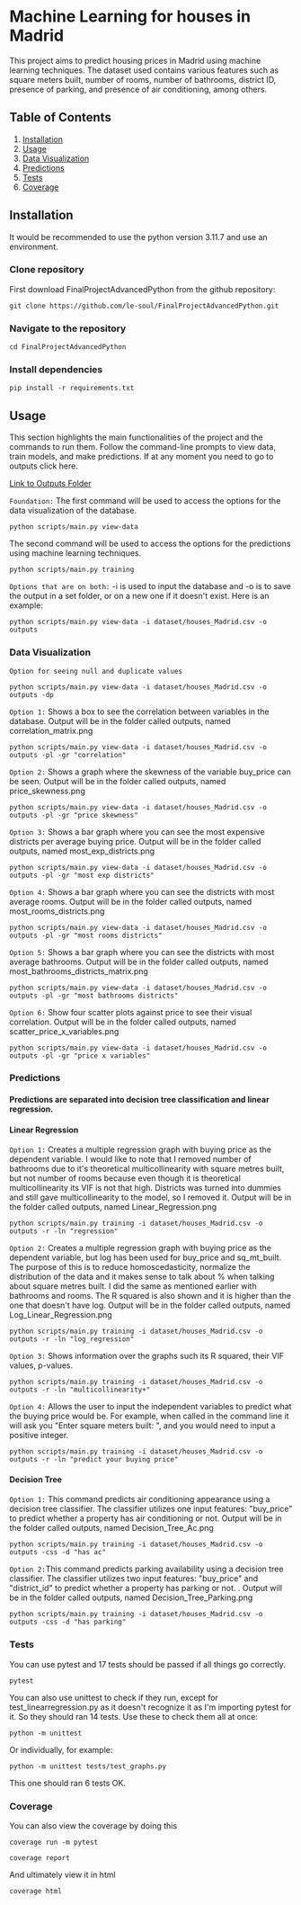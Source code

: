 # Machine Learning for houses in Madrid
This project aims to predict housing prices in Madrid using machine learning techniques. The dataset used contains various features such as square meters built, number of rooms, number of bathrooms, district ID, presence of parking, and presence of air conditioning, among others.

## Table of Contents
1. [Installation](#installation)
2. [Usage](#usage)
3. [Data Visualization](#data-visualization)
4. [Predictions](#predictions)
5. [Tests](#tests)
6. [Coverage](#coverage)

## Installation
It would be recommended to use the python version 3.11.7 and use an environment.
### Clone repository
First download FinalProjectAdvancedPython from the github repository:

    git clone https://github.com/le-soul/FinalProjectAdvancedPython.git

### Navigate to the repository
    cd FinalProjectAdvancedPython

### Install dependencies
    pip install -r requirements.txt

## Usage
This section highlights the main functionalities of the project and the commands to run them. Follow the command-line prompts to view data, train models, and make predictions. If at any moment you need to go to outputs click here.

[Link to Outputs Folder](outputs/)

`Foundation:` The first command will be used to access the options for the data visualization of the database.
```
python scripts/main.py view-data
```
The second command will be used to access the options for the predictions using machine learning techniques.
```
python scripts/main.py training
```

`Options that are on both:` -i is used to input the database and -o is to save the output in a set folder, or on a new one if it doesn't exist. Here is an example:
```
python scripts/main.py view-data -i dataset/houses_Madrid.csv -o outputs 
```


### Data Visualization

`Option for seeing null and duplicate values`
```
python scripts/main.py view-data -i dataset/houses_Madrid.csv -o outputs -dp
```

`Option 1:` Shows a box to see the correlation between variables in the database. Output will be in the folder called outputs, named correlation_matrix.png
```
python scripts/main.py view-data -i dataset/houses_Madrid.csv -o outputs -pl -gr "correlation"
```

`Option 2:` Shows a graph where the skewness of the variable buy_price can be seen. Output will be in the folder called outputs, named price_skewness.png
```
python scripts/main.py view-data -i dataset/houses_Madrid.csv -o outputs -pl -gr "price skewness"
```

`Option 3:` Shows a bar graph where you can see the most expensive districts per average buying price. Output will be in the folder called outputs, named most_exp_districts.png
```
python scripts/main.py view-data -i dataset/houses_Madrid.csv -o outputs -pl -gr "most exp districts"
```

`Option 4:` Shows a bar graph where you can see the districts with most average rooms. Output will be in the folder called outputs, named most_rooms_districts.png
```
python scripts/main.py view-data -i dataset/houses_Madrid.csv -o outputs -pl -gr "most rooms districts"
```

`Option 5:` Shows a bar graph where you can see the districts with most average bathrooms. Output will be in the folder called outputs, named most_bathrooms_districts_matrix.png
```
python scripts/main.py view-data -i dataset/houses_Madrid.csv -o outputs -pl -gr "most bathrooms districts"
```

`Option 6:` Show four scatter plots against price to see their visual correlation. Output will be in the folder called outputs, named scatter_price_x_variables.png
```
python scripts/main.py view-data -i dataset/houses_Madrid.csv -o outputs -pl -gr "price x variables"
```

### Predictions

#### Predictions are separated into decision tree classification and linear regression.

#### Linear Regression

`Option 1:` Creates a multiple regression graph with buying price as the dependent variable. I would like to note that I removed number of bathrooms due to it's theoretical multicollinearity with square metres built, but not number of rooms because even though it is theoretical multicollinearity its VIF is not that high. Districts was turned into dummies and still gave multicollinearity to the model, so I removed it. Output will be in the folder called outputs, named Linear_Regression.png
```
python scripts/main.py training -i dataset/houses_Madrid.csv -o outputs -r -ln "regression"
```

`Option 2:` Creates a multiple regression graph with buying price as the dependent variable, but log has been used for buy_price and sq_mt_built. The purpose of this is to reduce homoscedasticity, normalize the distribution of the data and it makes sense to talk about % when talking about square metres built. I did the same as mentioned earlier with bathrooms and rooms. The R squared is also shown and it is higher than the one that doesn't have log. Output will be in the folder called outputs, named Log_Linear_Regression.png
```
python scripts/main.py training -i dataset/houses_Madrid.csv -o outputs -r -ln "log_regression"
```

`Option 3:` Shows information over the graphs such its R squared, their VIF values, p-values. 
```
python scripts/main.py training -i dataset/houses_Madrid.csv -o outputs -r -ln "multicollinearity+"
```

`Option 4:` Allows the user to input the independent variables to predict what the buying price would be. For example, when called in the command line it will ask you "Enter square meters built: ", and you would need to input a positive integer.
```
python scripts/main.py training -i dataset/houses_Madrid.csv -o outputs -r -ln "predict your buying price"
```

#### Decision Tree

`Option 1:` This command predicts air conditioning appearance using a decision tree classifier. The classifier utilizes one input features: "buy_price" to predict whether a property has air conditioning or not. Output will be in the folder called outputs, named Decision_Tree_Ac.png
```
python scripts/main.py training -i dataset/houses_Madrid.csv -o outputs -css -d "has ac"
```

`Option 2:`This command predicts parking availability using a decision tree classifier. The classifier utilizes two input features: "buy_price" and "district_id" to predict whether a property has parking or not. . Output will be in the folder called outputs, named Decision_Tree_Parking.png
```
python scripts/main.py training -i dataset/houses_Madrid.csv -o outputs -css -d "has parking"
```

### Tests

You can use pytest and 17 tests should be passed if all things go correctly.
```
pytest
```

You can also use unittest to check if they run, except for test_linearregression.py as it doesn't recognize it as I'm importing pytest for it. So they should ran 14 tests. Use these to check them all at once:
```
python -m unittest
```

Or individually, for example:
```
python -m unittest tests/test_graphs.py
```
This one should ran 6 tests OK.

### Coverage

You can also view the coverage by doing this
```
coverage run -m pytest
```
```
coverage report
```
And ultimately view it in html
```
coverage html
```